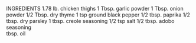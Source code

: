 INGREDIENTS
1.78 lb. chicken thighs 
1 Tbsp. garlic powder
1 Tbsp. onion powder
1/2 Tbsp. dry thyme 
1 tsp ground black pepper
1/2 tbsp. paprika 
1/2 tbsp. dry parsley
1 tbsp. creole seasoning
1/2 tsp salt
1/2 tbsp. adobo seasoning  
tbsp. oil
